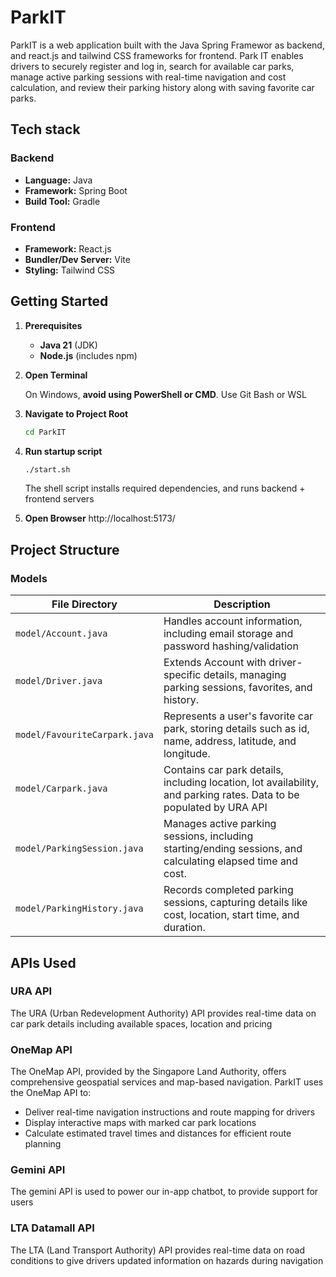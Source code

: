 # ParkIT

ParkIT is a web application built with the Java Spring Framewor as backend, and react.js and tailwind CSS frameworks for frontend.
Park IT enables drivers to securely register and log in, search for available car parks, manage active parking sessions with real-time navigation and cost calculation, and review their parking history along with saving favorite car parks.

## Tech stack

### Backend
- **Language:** Java
- **Framework:** Spring Boot
- **Build Tool:** Gradle

### Frontend
- **Framework:** React.js
- **Bundler/Dev Server:** Vite
- **Styling:** Tailwind CSS



## Getting Started

1. **Prerequisites**
    - **Java 21** (JDK)
    - **Node.js** (includes npm)
2. **Open Terminal** 

   On Windows, **avoid using PowerShell or CMD**. Use Git Bash or WSL

2. **Navigate to Project Root**  
   ```bash
   cd ParkIT
   
3. **Run startup script**  
    ```bash
    ./start.sh
    ```
    The shell script installs required dependencies, and runs backend + frontend servers
4. **Open Browser** 
    http://localhost:5173/


## Project Structure

### Models
| File Directory                    | Description                                                                                                         |
|-----------------------------------|---------------------------------------------------------------------------------------------------------------------|
| `model/Account.java`              | Handles account information, including email storage and password hashing/validation                                |
| `model/Driver.java`               | Extends Account with driver-specific details, managing parking sessions, favorites, and history.                    |
| `model/FavouriteCarpark.java`     | Represents a user's favorite car park, storing details such as id, name, address, latitude, and longitude.          |
| `model/Carpark.java`              | Contains car park details, including location, lot availability, and parking rates. Data to be populated by URA API |
| `model/ParkingSession.java`       | Manages active parking sessions, including starting/ending sessions, and calculating elapsed time and cost.         |
| `model/ParkingHistory.java`       | Records completed parking sessions, capturing details like cost, location, start time, and duration.                |


## APIs Used

### URA API
The URA (Urban Redevelopment Authority) API provides real-time data on car park details including available spaces, location and pricing

### OneMap API
The OneMap API, provided by the Singapore Land Authority, offers comprehensive geospatial services and map-based navigation. ParkIT uses the OneMap API to:
- Deliver real-time navigation instructions and route mapping for drivers
- Display interactive maps with marked car park locations
- Calculate estimated travel times and distances for efficient route planning

### Gemini API
The gemini API is used to power our in-app chatbot, to provide support for users

### LTA Datamall API
The LTA (Land Transport Authority) API provides real-time data on road conditions to give drivers updated information on hazards during navigation

